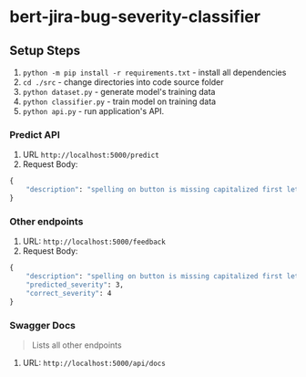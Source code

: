 # bert-jira-bug-severity-classifier

## Setup Steps

1. `python -m pip install -r requirements.txt` - install all dependencies
2. `cd ./src` - change directories into code source folder
3. `python dataset.py` - generate model's training data
4. `python classifier.py` - train model on training data
5. `python api.py` - run application's API.

### Predict API

1. URL `http://localhost:5000/predict`
2. Request Body:

```cmd
{
    "description": "spelling on button is missing capitalized first letter and it's lowercase instead."
}
```

### Other endpoints

1. URL: `http://localhost:5000/feedback`
2. Request Body:

```cmd
{
    "description": "spelling on button is missing capitalized first letter and it's lowercase instead.",
    "predicted_severity": 3,
    "correct_severity": 4
}
```

### Swagger Docs

> Lists all other endpoints

1. URL: `http://localhost:5000/api/docs`
